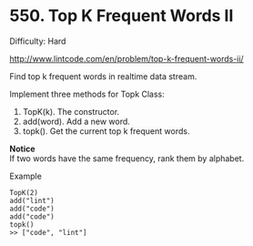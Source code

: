 # 550. Top K Frequent Words II 

Difficulty: Hard

http://www.lintcode.com/en/problem/top-k-frequent-words-ii/

Find top k frequent words in realtime data stream.

Implement three methods for Topk Class:

1. TopK(k). The constructor.
2. add(word). Add a new word.
3. topk(). Get the current top k frequent words.
 
**Notice**  
If two words have the same frequency, rank them by alphabet.

Example
```
TopK(2)
add("lint")
add("code")
add("code")
topk()
>> ["code", "lint"]
```